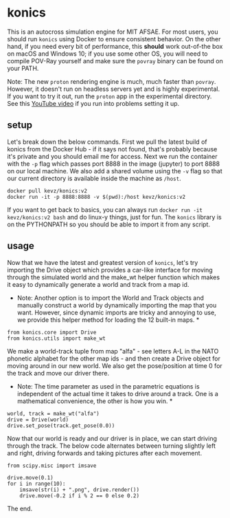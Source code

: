 # konics
This is an autocross simulation engine for MIT AFSAE. For most users, you should run `konics` using
Docker to ensure consistent behavior. On the other hand, if you need every bit of performance, this
**should** work out-of-the box on macOS and Windows 10; if you use some other OS, you will need to
compile POV-Ray yourself and make sure the `povray` binary can be found on your PATH.

Note: The new `proton` rendering engine is much, much faster than `povray`. However, it doesn't run
on headless servers yet and is highly experimental. If you want to try it out, run the `proton` app
in the experimental directory. See this [YouTube video](https://www.youtube.com/watch?v=wENubD6ItKw) 
if you run into problems setting it up.

## setup
Let's break down the below commands. First we pull the latest build of konics from the Docker Hub - 
if it says not found, that's probably because it's private and you should email me for access. Next
we run the container with the `-p` flag which passes port 8888 in the image (jupyter) to port 8888 
on our local machine. We also add a shared volume using the `-v` flag so that our current directory
is available inside the machine as `/host`.

```
docker pull kevz/konics:v2
docker run -it -p 8888:8888 -v $(pwd):/host kevz/konics:v2
```

If you want to get back to basics, you can always run `docker run -it kevz/konics:v2 bash` and do 
linux-y things, just for fun. The `konics` library is on the PYTHONPATH so you should be able to 
import it from any script.

## usage
Now that we have the latest and greatest version of `konics`, let's try importing the Drive object
which provides a car-like interface for moving through the simulated world and the make_wt helper 
function which makes it easy to dynamically generate a world and track from a map id.

* Note: Another option is to import the World and Track objects and manually construct a world by 
dynamically importing the map that you want. However, since dynamic imports are tricky and annoying
to use, we provide this helper method for loading the 12 built-in maps. *

```
from konics.core import Drive
from konics.utils import make_wt
```

We make a world-track tuple from map "alfa" - see letters A-L in the NATO phonetic alphabet for the
other map ids - and then create a Drive object for moving around in our new world. We also get the 
pose/position at time 0 for the track and move our driver there.

* Note: The time parameter as used in the parametric equations is independent of the actual time it
takes to drive around a track. One is a mathematical convenience, the other is how you win. *

```
world, track = make_wt("alfa")
drive = Drive(world)
drive.set_pose(track.get_pose(0.0))
```

Now that our world is ready and our driver is in place, we can start driving through the track. The 
below code alternates between turning slightly left and right, driving forwards and taking pictures
after each movement.

```
from scipy.misc import imsave

drive.move(0.1)
for i in range(10):
    imsave(str(i) + ".png", drive.render())
    drive.move(-0.2 if i % 2 == 0 else 0.2)
```

The end.
